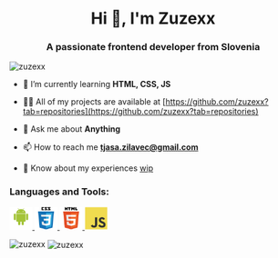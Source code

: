 <h1 align="center">Hi 👋, I'm Zuzexx</h1>
<h3 align="center">A passionate frontend developer from Slovenia</h3>

<p align="left"> <img src="https://komarev.com/ghpvc/?username=zuzexx&label=Profile%20views&color=0e75b6&style=flat" alt="zuzexx" /> </p>


- 🌱 I’m currently learning **HTML, CSS, JS**

- 👨‍💻 All of my projects are available at [https://github.com/zuzexx?tab=repositories](https://github.com/zuzexx?tab=repositories)

- 💬 Ask me about **Anything**

- 📫 How to reach me **tjasa.zilavec@gmail.com**

- 📄 Know about my experiences [wip](wip)


<h3 align="left">Languages and Tools:</h3>
<p align="left"> <a href="https://developer.android.com" target="_blank"> <img src="https://raw.githubusercontent.com/devicons/devicon/master/icons/android/android-original-wordmark.svg" alt="android" width="40" height="40"/> </a> <a href="https://www.w3schools.com/css/" target="_blank"> <img src="https://raw.githubusercontent.com/devicons/devicon/master/icons/css3/css3-original-wordmark.svg" alt="css3" width="40" height="40"/> </a> <a href="https://www.w3.org/html/" target="_blank"> <img src="https://raw.githubusercontent.com/devicons/devicon/master/icons/html5/html5-original-wordmark.svg" alt="html5" width="40" height="40"/> </a> <a href="https://developer.mozilla.org/en-US/docs/Web/JavaScript" target="_blank"> <img src="https://raw.githubusercontent.com/devicons/devicon/master/icons/javascript/javascript-original.svg" alt="javascript" width="40" height="40"/> </a> </p>

<p><img align="left" src="https://github-readme-stats.vercel.app/api/top-langs?username=zuzexx&show_icons=true&locale=en&layout=compact" alt="zuzexx" /></p>

<p>&nbsp;<img align="center" src="https://github-readme-stats.vercel.app/api?username=zuzexx&show_icons=true&locale=en" alt="zuzexx" /></p>




<!---
zuzexx/zuzexx is a ✨ special ✨ repository because its `README.md` (this file) appears on your GitHub profile.
You can click the Preview link to take a look at your changes.
--->
